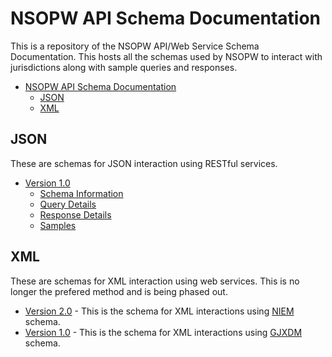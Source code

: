 # NSOPW API Schema Documentation
This is a repository of the NSOPW API/Web Service Schema Documentation. This hosts all the schemas used by NSOPW to interact with jurisdictions along with sample queries and responses.

- [NSOPW API Schema Documentation](#nsopw-api-schema-documentation)
  - [JSON](#json)
  - [XML](#xml)

## JSON
These are schemas for JSON interaction using RESTful services.

- [Version 1.0](v1.0/json/README.md)
  - [Schema Information](v1.0/json/schema/README.md)
  - [Query Details](v1.0/json/QueryDetails.md)
  - [Response Details](v1.0/json/ResponseDetails.md)
  - [Samples](v1.0/json/samples/README.md)

## XML
These are schemas for XML interaction using web services. This is no longer the prefered method and is being phased out.

- [Version 2.0](xml/v2.0/) - This is the schema for XML interactions using [NIEM](https://www.niem.gov/) schema.
- [Version 1.0](xml/v1.0/) - This is the schema for XML interactions using [GJXDM](https://bja.ojp.gov/program/it/national-initiatives/gjxdm) schema. 

